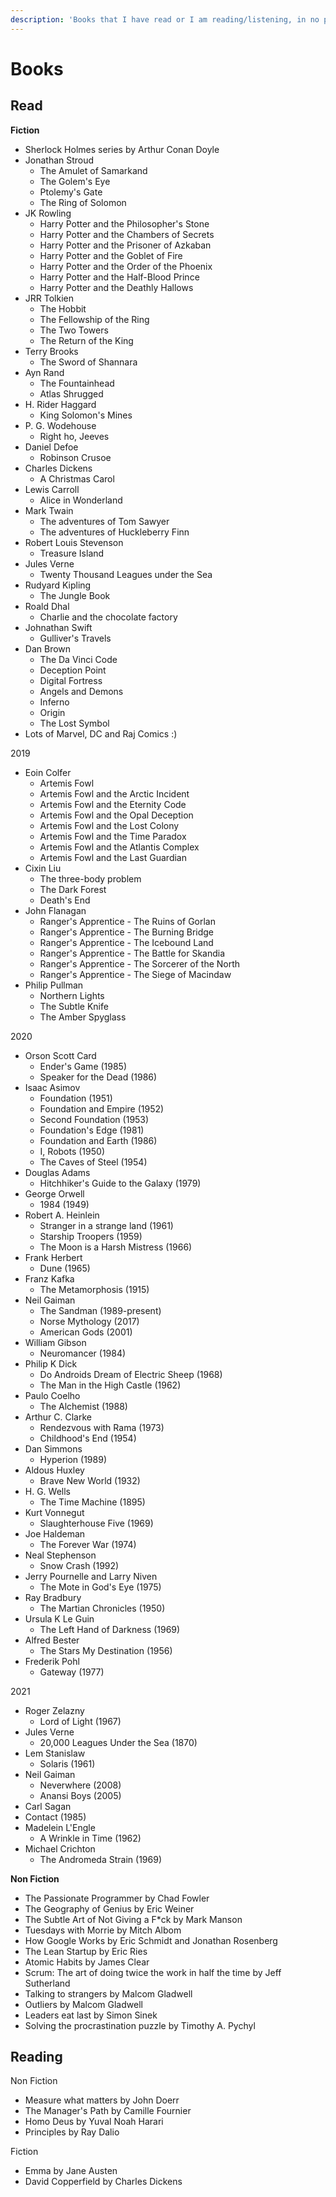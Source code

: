 ```yaml
---
description: 'Books that I have read or I am reading/listening, in no particular order'
---
```


# Books

## Read

**Fiction**

* Sherlock Holmes series by Arthur Conan Doyle
* Jonathan Stroud
  * The Amulet of Samarkand
  * The Golem's Eye
  * Ptolemy's Gate
  * The Ring of Solomon
* JK Rowling
  * Harry Potter and the Philosopher's Stone
  * Harry Potter and the Chambers of Secrets
  * Harry Potter and the Prisoner of Azkaban
  * Harry Potter and the Goblet of Fire
  * Harry Potter and the Order of the Phoenix
  * Harry Potter and the Half-Blood Prince
  * Harry Potter and the Deathly Hallows
* JRR Tolkien
  * The Hobbit
  * The Fellowship of the Ring
  * The Two Towers
  * The Return of the King
* Terry Brooks
  * The Sword of Shannara
* Ayn Rand
  * The Fountainhead
  * Atlas Shrugged
* H. Rider Haggard
  * King Solomon's Mines
* P. G. Wodehouse
  * Right ho, Jeeves
* Daniel Defoe
  * Robinson Crusoe
* Charles Dickens
  * A Christmas Carol
* Lewis Carroll
  * Alice in Wonderland
* Mark Twain
  * The adventures of Tom Sawyer
  * The adventures of Huckleberry Finn
* Robert Louis Stevenson
  * Treasure Island
* Jules Verne
  * Twenty Thousand Leagues under the Sea
* Rudyard Kipling
  * The Jungle Book
* Roald Dhal
  * Charlie and the chocolate factory 
* Johnathan Swift
  * Gulliver's Travels
* Dan Brown
  * The Da Vinci Code
  * Deception Point
  * Digital Fortress
  * Angels and Demons
  * Inferno
  * Origin
  * The Lost Symbol
* Lots of Marvel, DC and Raj Comics :\)

2019

* Eoin Colfer
  * Artemis Fowl
  * Artemis Fowl and the Arctic Incident
  * Artemis Fowl and the Eternity Code
  * Artemis Fowl and the Opal Deception
  * Artemis Fowl and the Lost Colony
  * Artemis Fowl and the Time Paradox
  * Artemis Fowl and the Atlantis Complex
  * Artemis Fowl and the Last Guardian
* Cixin Liu
  * The three-body problem
  * The Dark Forest
  * Death's End
* John Flanagan
  * Ranger's Apprentice - The Ruins of Gorlan
  * Ranger's Apprentice - The Burning Bridge
  * Ranger's Apprentice - The Icebound Land
  * Ranger's Apprentice - The Battle for Skandia
  * Ranger's Apprentice - The Sorcerer of the North
  * Ranger's Apprentice - The Siege of Macindaw
* Philip Pullman
  * Northern Lights
  * The Subtle Knife
  * The Amber Spyglass

2020

* Orson Scott Card
  * Ender's Game \(1985\)
  * Speaker for the Dead \(1986\)
* Isaac Asimov
  * Foundation \(1951\)
  * Foundation and Empire \(1952\)
  * Second Foundation \(1953\)
  * Foundation's Edge \(1981\)
  * Foundation and Earth \(1986\)
  * I, Robots \(1950\)
  * The Caves of Steel \(1954\)
* Douglas Adams
  * Hitchhiker's Guide to the Galaxy \(1979\)
* George Orwell
  * 1984 \(1949\)
* Robert A. Heinlein
  * Stranger in a strange land \(1961\)
  * Starship Troopers \(1959\)
  * The Moon is a Harsh Mistress \(1966\)
* Frank Herbert
  * Dune \(1965\)
* Franz Kafka
  * The Metamorphosis \(1915\)
* Neil Gaiman
  * The Sandman \(1989-present\)
  * Norse Mythology \(2017\)
  * American Gods \(2001\)
* William Gibson
  * Neuromancer \(1984\)
* Philip K Dick
  * Do Androids Dream of Electric Sheep \(1968\)
  * The Man in the High Castle \(1962\)
* Paulo Coelho
  * The Alchemist \(1988\)
* Arthur C. Clarke
  * Rendezvous with Rama \(1973\)
  * Childhood's End \(1954\)
* Dan Simmons
  * Hyperion \(1989\)
* Aldous Huxley
  * Brave New World \(1932\)
* H. G. Wells
  * The Time Machine \(1895\)
* Kurt Vonnegut
  * Slaughterhouse Five \(1969\)
* Joe Haldeman
  * The Forever War \(1974\)
* Neal Stephenson
  * Snow Crash \(1992\)
* Jerry Pournelle and Larry Niven
  * The Mote in God's Eye \(1975\)
* Ray Bradbury
  * The Martian Chronicles \(1950\)
* Ursula K Le Guin
  * The Left Hand of Darkness \(1969\)
* Alfred Bester
  * The Stars My Destination \(1956\)
* Frederik Pohl
  * Gateway \(1977\)

2021

* Roger Zelazny
  * Lord of Light \(1967\)
* Jules Verne
  * 20,000 Leagues Under the Sea \(1870\)
* Lem Stanislaw
  * Solaris \(1961\)
* Neil Gaiman
  * Neverwhere \(2008\)
  * Anansi Boys \(2005\)
*  Carl Sagan
  * Contact \(1985\)
* Madelein L'Engle
  * A Wrinkle in Time \(1962\)
* Michael Crichton
  * The Andromeda Strain \(1969\)

**Non Fiction**

* The Passionate Programmer by Chad Fowler
* The Geography of Genius by Eric Weiner
* The Subtle Art of Not Giving a F\*ck by Mark Manson
* Tuesdays with Morrie by Mitch Albom
* How Google Works by Eric Schmidt and Jonathan Rosenberg
* The Lean Startup by Eric Ries
* Atomic Habits by James Clear
* Scrum: The art of doing twice the work in half the time by Jeff Sutherland
* Talking to strangers by Malcom Gladwell
* Outliers by Malcom Gladwell
* Leaders eat last by Simon Sinek
* Solving the procrastination puzzle by Timothy A. Pychyl



## Reading

Non Fiction

* Measure what matters by John Doerr
* The Manager's Path by Camille Fournier
* Homo Deus by Yuval Noah Harari
* Principles by Ray Dalio

Fiction

* Emma by Jane Austen
* David Copperfield by Charles Dickens


